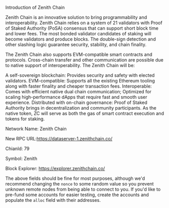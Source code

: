 Introduction of Zenith Chain


Zenith Chain is an innovative solution to bring programmability and interoperability. Zenith Chain relies on a system of 21 validators with Proof of Staked Authority (PoSA) consensus that can support short block time and lower fees. The most bonded validator candidates of staking will become validators and produce blocks. The double-sign detection and other slashing logic guarantee security, stability, and chain finality.


The Zenith Chain also supports EVM-compatible smart contracts and protocols. Cross-chain transfer and other communication are possible due to native support of interoperability. The Zenith Chain will be:


A self-sovereign blockchain: Provides security and safety with elected validators.
EVM-compatible: Supports all the existing Ethereum tooling along with faster finality and cheaper transaction fees.
Interoperable: Comes with efficient native dual chain communication; Optimized for scaling high-performance dApps that require fast and smooth user experience.
Distributed with on-chain governance: Proof of Staked Authority brings in decentralization and community participants. As the native token, ZC will serve as both the gas of smart contract execution and tokens for staking.

Network Name: Zenith Chain

New RPC URL:https://dataserver-1.zenithchain.co/

ChianId: 79

Symbol: Zenith

Block Explorer: https://explorer.zenithchain.co/






The above fields should be fine for most purposes, although we'd recommend changing
the `nonce` to some random value so you prevent unknown remote nodes from being able
to connect to you. If you'd like to pre-fund some accounts for easier testing, create
the accounts and populate the `alloc` field with their addresses.

